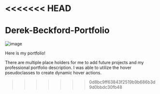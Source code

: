 <<<<<<< HEAD
=======
# Derek-Beckford-Portfolio
![image](https://user-images.githubusercontent.com/82908627/119205220-4e1a3f80-ba5d-11eb-90ed-deb49258c9b2.png)

Here is my portfolio! 

There are multiple place holders for me to add future projects and my professional portfolio description. I was able to utilize the hover pseudoclasses to create dynamic hover actions. 
>>>>>>> 0d8bc9ff63843f2519b9b686b3d9d0bbdc30fb48
